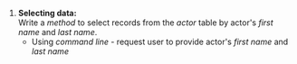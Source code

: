 

1. **Selecting data:**\
   Write a *method* to select records from the *actor* table by actor's *first name* and *last name*.
    - Using *command line* - request user to provide actor's *first name* and *last name*
